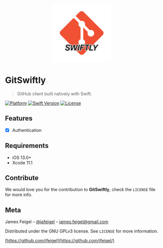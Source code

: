 <p align="center">
  <img src="https://raw.githubusercontent.com/jfeigel/GitSwiftly/assets/logo.png" alt="GitSwiftly" title="GitSwiftly" width="192" />
</p>

# GitSwiftly
> GitHub client built natively with Swift.

[![Platform][platform-image]][platform-url]
[![Swift Version][swift-image]][swift-url]
[![License][license-image]][license-url]

## Features

- [x] Authentication

## Requirements

- iOS 13.0+
- Xcode 11.1

## Contribute

We would love you for the contribution to **GitSwiftly**, check the ``LICENSE`` file for more info.

## Meta

James Feigel – [@jafeigel](https://twitter.com/jafeigel) – james.feigel@gmail.com

Distributed under the GNU GPLv3 license. See ``LICENSE`` for more information.

[https://github.com/jfeigel](https://github.com/jfeigel/)

[platform-image]:https://img.shields.io/badge/platform-ios-%23989898.svg
[platform-url]:https://www.apple.com/ios/
[swift-image]:https://img.shields.io/badge/swift-5.1-orange.svg
[swift-url]: https://swift.org/
[license-image]: https://img.shields.io/badge/license-GPLv3-blue.svg
[license-url]: LICENSE
